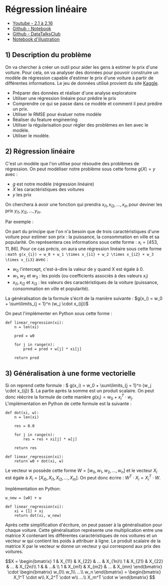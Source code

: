 # Régression linéaire

- [Youtube - 2.1 à 2.16](https://www.youtube.com/watch?v=vM3SqPNlStE&list=PL3MmuxUbc_hIhxl5Ji8t4O6lPAOpHaCLR&index=11)
- [Github - Notebook](https://github.com/alexeygrigorev/mlbookcamp-code/tree/master/chapter-02-car-price)
- [Github - DataTalksClub](https://github.com/DataTalksClub/machine-learning-zoomcamp/tree/master/02-regression)
- [Notebook d'illustration](https://github.com/cecilegltslmcs/ML-Zoomcamp/blob/main/Week2/car_price_prediction.ipynb)

## 1) Description du problème

On va chercher à créer un outil pour aider les gens à estimer le prix d'une voiture. Pour cela, on va analyser des données pour pouvoir construire un modèle de régression capable d'estimer le prix d'une voiture à partir de différentes informations. Le jeu de données utilisé provient du site [Kaggle](https://www.kaggle.com/datasets/CooperUnion/cardataset).
- Préparer des données et réaliser d'une analyse exploratoire
- Utiliser une régression linéaire pour prédire le prix
- Comprendre ce qui se passe dans ce modèle et comment il peut prédire un prix.
- Utiliser le RMSE pour évaluer notre modèle
- Réaliser du feature engineering
- Utiliser la régularisation pour régler des problèmes en lien avec le modèle.
- Utiliser le modèle.
## 2) Régression linéaire

C'est un modèle que l'on utilise pour résoudre des problèmes de régression. On peut modéliser notre problème sous cette forme $g(X) = y$ avec : 
- *g* est notre modèle (régression linéaire)
- *X* les caractèristiques des voitures
- *y* les prix

On cherchera à avoir une fonction qui prendra $x_{i1}, x_{i2},..., x_{in}$ pour deviner les prix $y_{i1}, y_{i2}, ..., y_{in}$.

Par exemple :

On part du principe que l'on n'a besoin que de trois caractéristiques d'une voiture pour estimer son prix : la puissance, la consommation en ville et sa popularité. On représentera ces informations sous cette forme :  $x_i = [453, 11, 86]$. Pour ce cas précis, on aura une régression linéaire sous cette forme :  ```math g(x_{i}) = w_0 + w_1 \times x_{i1} + w_2 \times x_{i2} + w_3 \times x_{i3}``` avec :
- $w_0$ l'intercept, c'est-à-dire la valeur de y quand X est égale à 0.
- $w_1, w_2$ et $w_3$ : les poids (ou coefficients associés à des valeurs $x_i$)
- $x_{i1}, x_{i2}$ et $x_{i3}$ : les valeurs des caractéristiques de la voiture (puissance, consommation en ville et popularité).

La généralisation de la formule s'écrit de la manière suivante :
$g(x_i) = w_0 + \sum\limits_{j = 1}^n (w_j \cdot x_{ij})$

On peut l'implémenter en Python sous cette forme :
```
def linear_regression(xi):
    n = len(xi)
    
    pred = w0
    
    for j in range(n):
        pred = pred + w[j] * xi[j]
    
    return pred
```

## 3) Généralisation à une forme vectorielle

Si on reprend cette formule : $ g(x_i) = w_0 + \sum\limits_{j = 1}^n (w_j \cdot x_{ij}) $. La partie après la somme est un produit scalaire. On peut donc réécrire la formule de cette manière $g(x_i) = w_0 + x_i^T \cdot w_j$. L'implémentation en Python de cette formule est la suivante : 

```
def dot(xi, w):
    n = len(xi)
    
    res = 0.0
    
    for j in range(n):
        res = res + xi[j] * w[j]
        
    return res

def linear_regression(xi):
    return w0 + dot(xi, w)
```

Le vecteur w possède cette forme $W = [ w_0, w_1, w_2, ..., w_n]$ et le vecteur $X_i$ est égale à $X_i = [ X_{i0}, X_{i1}, X_{i2}, ..., X_{in}]$. On peut donc écrire :
$W^T \cdot X_i = X_i^T \cdot W$. 

Implémentation en Python: 

```
w_new = [w0] + w

def linear_regression(xi):
    xi = [1] + xi
    return dot(xi, w_new)
```

Après cette simplification d'écriture, on peut passer à la généralisation pour chaque voiture. Cette généralisation représente une multiplication entre une matrice X contenant les différentes caractéristiques de nos voitures et un vecteur w qui contient les poids à attribuer à ligne. Le produit scalaire de la matrice X par le vecteur w donne un vecteur y qui correspond aux prix des voitures.

```math
X =
\begin{bmatrix}
1 & X_{11} & X_{22} & ... & X_{1n}\\
1 & X_{21} & X_{22} & ... & X_{2n}\\
1 & & ...& \\
1 & X_{m1} & X_{m2} & ... & X_{mn}
\end{bmatrix}

\cdot

\begin{bmatrix}
w_0\\
w_1\\
...\\
w_n
\end{bmatrix}

= 

\begin{bmatrix}
X_1^T \cdot w\\
X_2^T \cdot w\\
...\\
X_m^T \cdot w
\end{bmatrix}

```
